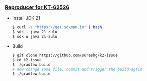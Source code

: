 ### [Reproducer for KT-62526](https://youtrack.jetbrains.com/issue/KT-62526)

* Install JDK 21
  ```bash
  $ curl -s "https://get.sdkman.io" | bash
  $ sdk i java 21-zulu
  $ sdk u java 21-zulu
  ```
* Build

  ```bash
  $ git clone https://github.com/sureshg/k2-issue
  $ cd k2-issue
  $ ./gradlew build
  # now change some file, commit and trigger the build again
  $ ./gradlew build 
  ```
